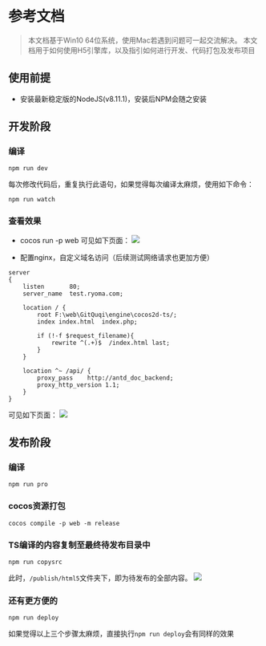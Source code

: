 # 参考文档
> 本文档基于Win10 64位系统，使用Mac若遇到问题可一起交流解决。
> 本文档用于如何使用H5引擎库，以及指引如何进行开发、代码打包及发布项目

## 使用前提
- 安装最新稳定版的NodeJS(v8.11.1)，安装后NPM会随之安装

## 开发阶段
### 编译
```
npm run dev
```

每次修改代码后，重复执行此语句，如果觉得每次编译太麻烦，使用如下命令：

```
npm run watch
```

### 查看效果
- cocos run -p web
可见如下页面：
![](./Readme/0.png)

- 配置nginx，自定义域名访问（后续测试网络请求也更加方便） 
```
server
{
    listen       80;
    server_name  test.ryoma.com;

    location / {
		root F:\web\GitQuqi\engine\cocos2d-ts/;
        index index.html  index.php;
					
		if (!-f $request_filename){
			rewrite ^(.+)$  /index.html last;
		}
    }
	
	location ^~ /api/ {
		proxy_pass    http://antd_doc_backend;
		proxy_http_version 1.1;
	}
}
```
可见如下页面：
![](./Readme/1.png)

## 发布阶段
### 编译
```
npm run pro
```

### cocos资源打包
```
cocos compile -p web -m release
```

### TS编译的内容复制至最终待发布目录中
```
npm run copysrc
```
此时，```/publish/html5```文件夹下，即为待发布的全部内容。
![](./Readme/2.png)

### 还有更方便的
```
npm run deploy
```
如果觉得以上三个步骤太麻烦，直接执行```npm run deploy```会有同样的效果